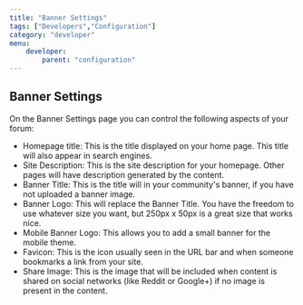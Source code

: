 ```yaml
---
title: "Banner Settings"
tags: ["Developers","Configuration"]
category: "developer"
menu:
    developer:
        parent: "configuration"
---
```


## Banner Settings

On the Banner Settings page you can control the following aspects of your forum:

* Homepage title: This is the title displayed on your home page. This title will also appear in search engines.
* Site Description: This is the site description for your homepage. Other pages will have description generated by the content.
* Banner Title: This is the title will in your community's banner, if you have not uploaded a banner image.
* Banner Logo: This will replace the Banner Title. You have the freedom to use whatever size you want, but 250px x 50px is a great size that works nice.
* Mobile Banner Logo: This allows you to add a small banner for the mobile theme.
* Favicon: This is the icon usually seen in the URL bar and when someone bookmarks a link from your site.
* Share Image: This is the image that will be included when content is shared on social networks (like Reddit or Google+) if no image is present in the content.
